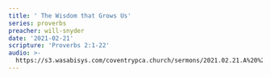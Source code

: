 ```yaml
---
title: ' The Wisdom that Grows Us'
series: proverbs
preacher: will-snyder
date: '2021-02-21'
scripture: 'Proverbs 2:1-22'
audio: >-
  https://s3.wasabisys.com/coventrypca.church/sermons/2021.02.21.A%20%20The%20Wisdom%20that%20Grows%20Us%20-%20Will%20Snyder.mp3
---
```

